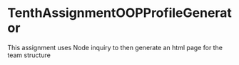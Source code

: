 # TenthAssignmentOOPProfileGenerator
This assignment uses Node inquiry to then generate an html page for the team structure
